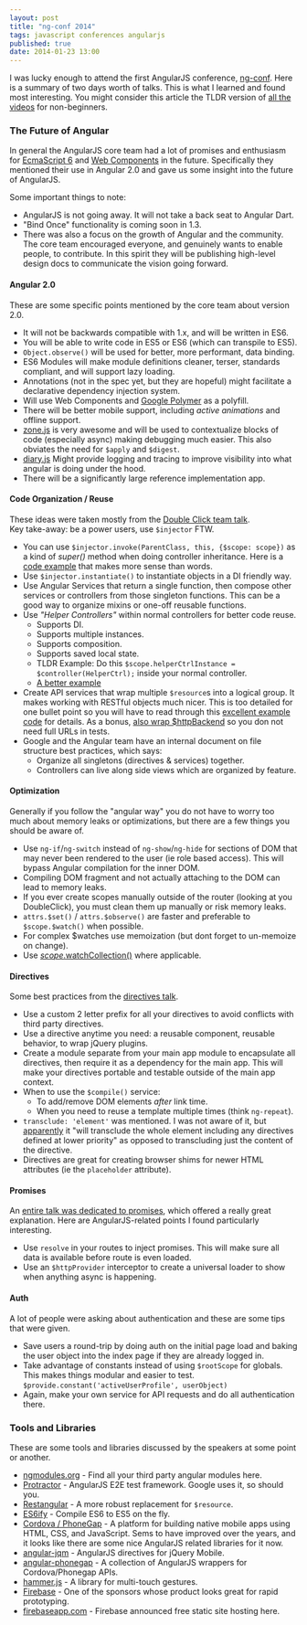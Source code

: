 ```yaml
---
layout: post
title: "ng-conf 2014"
tags: javascript conferences angularjs
published: true
date: 2014-01-23 13:00
---
```


I was lucky enough to attend the first AngularJS conference, [ng-conf](http://ng-conf.org/).
Here is a summary of two days worth of talks. This is what I learned and found most interesting.
You might consider this article the TLDR version of [all the videos](http://www.youtube.com/user/ngconfvideos) for non-beginners.


### The Future of Angular

In general the AngularJS core team had a lot of promises and enthusiasm for
[EcmaScript 6](http://wiki.ecmascript.org/doku.php?id=harmony:specification_drafts) and
[Web Components](http://www.w3.org/TR/components-intro/) in the future.
Specifically they mentioned their use in Angular 2.0 and gave us some insight into the future of AngularJS.  

Some important things to note:

  - AngularJS is not going away. It will not take a back seat to Angular Dart.
  - "Bind Once" functionality is coming soon in 1.3.
  - There was also a focus on the growth of Angular and the community.
    The core team encouraged everyone, and genuinely wants to enable people, to contribute.
    In this spirit they will be publishing high-level design docs to communicate the vision going forward.


#### Angular 2.0
These are some specific points mentioned by the core team about version 2.0.

  - It will not be backwards compatible with 1.x, and will be written in ES6.
  - You will be able to write code in ES5 or ES6 (which can transpile to ES5).
  - `Object.observe()` will be used for better, more performant, data binding.
  - ES6 Modules will make module definitions cleaner, terser, standards compliant, and will support lazy loading.
  - Annotations (not in the spec yet, but they are hopeful) might facilitate a declarative dependency injection system.
  - Will use Web Components and [Google Polymer](http://www.polymer-project.org) as a polyfill.
  - There will be better mobile support, including *active animations* and offline support.
  - [zone.js](https://github.com/btford/zone.js/) is very awesome and will be used to contextualize blocks of code
    (especially async) making debugging much easier. This also obviates the need for `$apply` and `$digest`.
  - [diary.js](https://github.com/angular/diary.js) Might provide logging and tracing to improve visibility into what angular is doing under the hood.
  - There will be a significantly large reference implementation app.



#### Code Organization / Reuse
  These ideas were taken mostly from the [Double Click team talk](http://www.youtube.com/watch?v=62RvRQuMVyg).  
  Key take-away: be a power users, use `$injector` FTW.  

  - You can use `$injector.invoke(ParentClass, this, {$scope: scope})` as a kind of *super()* method
    when doing controller inheritance.
    Here is a [code example](http://jsfiddle.net/3dPpK/9/) that makes more sense than words.
  - Use `$injector.instantiate()` to instantiate objects in a DI friendly way.
  - Use Angular Services that return a single function, then compose other services or controllers from those singleton functions.
    This can be a good way to organize mixins or one-off reusable functions.
  - Use *"Helper Controllers"* within normal controllers for better code reuse.
    - Supports DI.
    - Supports multiple instances.
    - Supports composition.
    - Supports saved local state.
    - TLDR Example: Do this `$scope.helperCtrlInstance = $controller(HelperCtrl);` inside your normal controller.
    - [A better example](http://jsfiddle.net/8M27W/8/)
  - Create API services that wrap multiple `$resource`s into a logical group.
    It makes working with RESTful objects much nicer.
    This is too detailed for one bullet point so you will have to read through this
    [excellent example code](https://gist.github.com/jelbourn/6276338) for details.
    As a bonus, [also wrap $httpBackend](https://github.com/andresdominguez/angular-meetup/blob/master/test/spec/controllers/controller-test-helper.js)
    so you don not need full URLs in tests.
  - Google and the Angular team have an internal document on file structure best practices, which says:
    - Organize all singletons (directives & services) together.
    - Controllers can live along side views which are organized by feature.



#### Optimization
Generally if you follow the "angular way" you do not have to worry too much about memory leaks or optimizations,
but there are a few things you should be aware of.

  - Use `ng-if`/`ng-switch` instead of `ng-show`/`ng-hide` for sections of DOM that may never been rendered to the user (ie role based access).
    This will bypass Angular compilation for the inner DOM.
  - Compiling DOM fragment and not actually attaching to the DOM can lead to memory leaks.
  - If you ever create scopes manually outside of the router (looking at you DoubleClick), you must clean them up manually or risk memory leaks.
  - `attrs.$set()` / `attrs.$observe()` are faster and preferable to `$scope.$watch()` when possible.
  - For complex $watches use memoization (but dont forget to un-memoize on change).
  - Use [$scope.$watchCollection()](http://docs.angularjs.org/api/ng.$rootScope.Scope) where applicable.



#### Directives
  Some best practices from the [directives talk](http://www.youtube.com/watch?v=UMkd0nYmLzY).

  - Use a custom 2 letter prefix for all your directives to avoid conflicts with third party directives.
  - Use a directive anytime you need: a reusable component, reusable behavior, to wrap jQuery plugins.
  - Create a module separate from your main app module to encapsulate all directives, then require it as a dependency for the main app.
    This will make your directives portable and testable outside of the main app context.
  - When to use the `$compile()` service:
    - To add/remove DOM elements *after* link time.
    - When you need to reuse a template multiple times (think `ng-repeat`).
  - `transclude: 'element'` was mentioned. I was not aware of it, but [apparently](http://docs.angularjs.org/api/ng.$compile)
    it "will transclude the whole element including any directives defined at lower priority"
    as opposed to transcluding just the content of the directive.
  - Directives are great for creating browser shims for newer HTML attributes (ie the `placeholder` attribute).



#### Promises
  An [entire talk was dedicated to promises](http://www.youtube.com/watch?v=XcRdO5QVlqE),
  which offered a really great explanation. Here are AngularJS-related points I found particularly interesting.

  - Use `resolve` in your routes to inject promises. This will make sure all data is available before route is even loaded.
  - Use an `$httpProvider` interceptor to create a universal loader to show when anything async is happening.



#### Auth
  A lot of people were asking about authentication and these are some tips that were given.

  - Save users a round-trip by doing auth on the initial page load and baking the user object into the index page if they are already logged in.
  - Take advantage of constants instead of using `$rootScope` for globals. This makes things modular and easier to test.
    `$provide.constant('activeUserProfile', userObject)`
  - Again, make your own service for API requests and do all authentication there.



### Tools and Libraries
These are some tools and libraries discussed by the speakers at some point or another.

  - [ngmodules.org](http://ngmodules.org/) - Find all your third party angular modules here.
  - [Protractor](https://github.com/angular/protractor) - AngularJS E2E test framework. Google uses it, so should you.
  - [Restangular](https://github.com/mgonto/restangular) - A more robust replacement for `$resource`.
  - [ES6ify](https://github.com/thlorenz/es6ify) - Compile ES6 to ES5 on the fly.
  - [Cordova / PhoneGap](http://cordova.apache.org/) - A platform for building native mobile apps using HTML, CSS, and JavaScript.
    Sems to have improved over the years, and it looks like there are some nice AngularJS related libraries for it now.
  - [angular-jqm](https://github.com/angular-widgets/angular-jqm) - AngularJS directives for jQuery Mobile.
  - [angular-phonegap](https://github.com/mstaessen/angular-phonegap) - A collection of AngularJS wrappers for Cordova/Phonegap APIs.
  - [hammer.js](http://eightmedia.github.io/hammer.js/) - A library for multi-touch gestures.
  - [Firebase](https://www.firebase.com/) - One of the sponsors whose product looks great for rapid prototyping.
  - [firebaseapp.com](https://www.firebaseapp.com/) - Firebase announced free static site hosting here.

